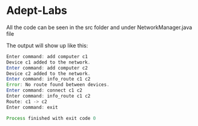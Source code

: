 ﻿# Adept-Labs

 All the code can be seen in the src folder and under NetworkManager.java file

The output will show up like this:
```java
Enter command: add computer c1
Device c1 added to the network.
Enter command: add computer c2
Device c2 added to the network.
Enter command: info_route c1 c2
Error: No route found between devices.
Enter command: connect c1 c2
Enter command: info_route c1 c2
Route: c1 -> c2
Enter command: exit

Process finished with exit code 0
